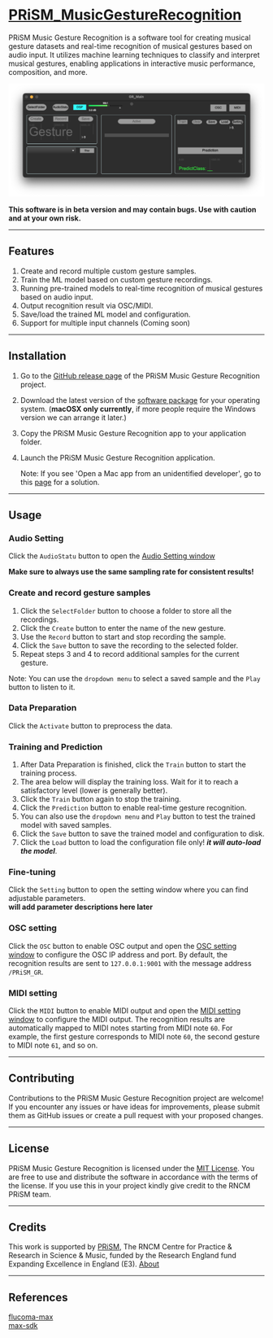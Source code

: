 # [PRiSM_MusicGestureRecognition](https://github.com/rncm-prism/PRiSM-MusicGestureRecognition.git)
 
PRiSM Music Gesture Recognition is a software tool for creating musical gesture datasets and real-time recognition of musical gestures based on audio input. It utilizes machine learning techniques to classify and interpret musical gestures, enabling applications in interactive music performance, composition, and more.

![Screenshot of the main interface](media/MainInterface.png)

**This software is in beta version and may contain bugs. Use with caution and at your own risk.**

-----------

## Features
1. Create and record multiple custom gesture samples. 
2. Train the ML model based on custom gesture recordings.
3. Running pre-trained models to real-time recognition of musical gestures based on audio input.
4. Output recognition result via OSC/MIDI.
5. Save/load the trained ML model and configuration.
6. Support for multiple input channels (Coming soon)

-----------

## Installation

1. Go to the [GitHub release page](https://github.com/rncm-prism/PRiSM-MusicGestureRecognition/releases) of the PRiSM Music Gesture Recognition project.
2. Download the latest version of the [software package](https://github.com/rncm-prism/PRiSM-MusicGestureRecognition/releases/download/v0.25/PRiSM_MGR_v0.25.zip) for your operating system. (**macOSX only currently**, if more people require the Windows version we can arrange it later.)
3. Copy the PRiSM Music Gesture Recognition app to your application folder.
4. Launch the PRiSM Music Gesture Recognition application.

   Note: If you see 'Open a Mac app from an unidentified developer', go to this [page](https://support.apple.com/en-gb/guide/mac-help/mh40616/13.0/mac/13.0) for a solution.

-----------

## Usage

### Audio Setting
Click the `AudioStatu` button to open the [Audio Setting window](media/AudioSetting.png)

**Make sure to always use the same sampling rate for consistent results!**

### Create and record gesture samples
1. Click the `SelectFolder` button to choose a folder to store all the recordings.
2. Click the `Create` button to enter the name of the new gesture.
3. Use the `Record` button to start and stop recording the sample.
4. Click the `Save` button to save the recording to the selected folder.
5. Repeat steps 3 and 4 to record additional samples for the current gesture.

Note: You can use the `dropdown menu` to select a saved sample and the `Play` button to listen to it.

### Data Preparation

Click the `Activate` button to preprocess the data.

### Training and Prediction

1. After Data Preparation is finished, click the `Train` button to start the training process.
2. The area below will display the training loss. Wait for it to reach a satisfactory level (lower is generally better).
3. Click the `Train` button again to stop the training.
4. Click the `Prediction` button to enable real-time gesture recognition.
5. You can also use the `dropdown menu` and `Play` button to test the trained model with saved samples.
6. Click the `Save` button to save the trained model and configuration to disk.
7. Click the `Load` button to load the configuration file only! ***it will auto-load the model***.

### Fine-tuning

Click the `Setting` button to open the setting window where you can find adjustable parameters. \
**will add parameter descriptions here later**

### OSC setting

Click the `OSC` button to enable OSC output and open the [OSC setting window](media/OSC_Setting.png) to configure the OSC IP address and port.
By default, the recognition results are sent to `127.0.0.1:9001` with the message address `/PRiSM_GR`.

### MIDI setting

Click the `MIDI` button to enable MIDI output and open the [MIDI setting window](media/MidiSetting.png) to configure the MIDI output.
The recognition results are automatically mapped to MIDI notes starting from MIDI note `60`. For example, the first gesture corresponds to MIDI note `60`, the second gesture to MIDI note `61`, and so on.

-----------

## Contributing

Contributions to the PRiSM Music Gesture Recognition project are welcome! If you encounter any issues or have ideas for improvements, please submit them as GitHub issues or create a pull request with your proposed changes.

-----------

## License

PRiSM Music Gesture Recognition is licensed under the [MIT License](LICENSE). You are free to use and distribute the software in accordance with the terms of the license. If you use this in your project kindly give credit to the RNCM PRiSM team. 

-----------

## Credits

This work is supported by [PRiSM](https://www.rncm.ac.uk/research/research-centres-rncm/prism/), The RNCM Centre for Practice & Research in Science & Music, funded by the Research England fund Expanding Excellence in England (E3). [About](media/About.png)

-----------

## References
[flucoma-max](https://github.com/flucoma/flucoma-max) \
[max-sdk](https://github.com/Cycling74/max-sdk)
